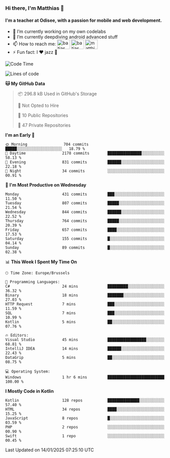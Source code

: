 ### Hi there, I'm Matthias 👋

#### I'm a teacher at Odisee, with a passion for mobile and web development.

- 🔭 I’m currently working on my own codelabs
- 🌱 I’m currently deepdiving android advanced stuff
- 📫 How to reach me: <a href="https://dev.to/batjas" target="_blank"><img align="center" src="https://raw.githubusercontent.com/rahuldkjain/github-profile-readme-generator/master/src/images/icons/Social/devto.svg" alt="batjas" height="30" width="40" /></a>
<a href="https://twitter.com/batjas" target="_blank"><img align="center" src="https://raw.githubusercontent.com/rahuldkjain/github-profile-readme-generator/master/src/images/icons/Social/twitter.svg" alt="batjas" height="30" width="40" /></a>
<a href="https://linkedin.com/in/matthiasdruwé" target="_blank"><img align="center" src="https://raw.githubusercontent.com/rahuldkjain/github-profile-readme-generator/master/src/images/icons/Social/linked-in-alt.svg" alt="matthiasdruwé" height="30" width="40" /></a>
- ⚡ Fun fact: I ❤ jazz 🎷


<!--START_SECTION:waka-->
![Code Time](http://img.shields.io/badge/Code%20Time-1%2C355%20hrs%2052%20mins-blue)

![Lines of code](https://img.shields.io/badge/From%20Hello%20World%20I%27ve%20Written-5.9%20million%20lines%20of%20code-blue)

**🐱 My GitHub Data** 

> 📦 296.8 kB Used in GitHub's Storage 
 > 
> 🚫 Not Opted to Hire
 > 
> 📜 10 Public Repositories 
 > 
> 🔑 47 Private Repositories 
 > 
**I'm an Early 🐤** 

```text
🌞 Morning                704 commits         █████░░░░░░░░░░░░░░░░░░░░   18.79 % 
🌆 Daytime                2178 commits        ███████████████░░░░░░░░░░   58.13 % 
🌃 Evening                831 commits         ██████░░░░░░░░░░░░░░░░░░░   22.18 % 
🌙 Night                  34 commits          ░░░░░░░░░░░░░░░░░░░░░░░░░   00.91 % 
```
📅 **I'm Most Productive on Wednesday** 

```text
Monday                   431 commits         ███░░░░░░░░░░░░░░░░░░░░░░   11.50 % 
Tuesday                  807 commits         █████░░░░░░░░░░░░░░░░░░░░   21.54 % 
Wednesday                844 commits         ██████░░░░░░░░░░░░░░░░░░░   22.52 % 
Thursday                 764 commits         █████░░░░░░░░░░░░░░░░░░░░   20.39 % 
Friday                   657 commits         ████░░░░░░░░░░░░░░░░░░░░░   17.53 % 
Saturday                 155 commits         █░░░░░░░░░░░░░░░░░░░░░░░░   04.14 % 
Sunday                   89 commits          █░░░░░░░░░░░░░░░░░░░░░░░░   02.38 % 
```


📊 **This Week I Spent My Time On** 

```text
🕑︎ Time Zone: Europe/Brussels

💬 Programming Languages: 
C#                       24 mins             █████████░░░░░░░░░░░░░░░░   36.32 % 
Binary                   18 mins             ███████░░░░░░░░░░░░░░░░░░   27.03 % 
HTTP Request             7 mins              ███░░░░░░░░░░░░░░░░░░░░░░   11.59 % 
SQL                      7 mins              ███░░░░░░░░░░░░░░░░░░░░░░   10.99 % 
Kotlin                   5 mins              ██░░░░░░░░░░░░░░░░░░░░░░░   07.76 % 

🔥 Editors: 
Visual Studio            45 mins             █████████████████░░░░░░░░   68.81 % 
IntelliJ IDEA            14 mins             ██████░░░░░░░░░░░░░░░░░░░   22.43 % 
DataGrip                 5 mins              ██░░░░░░░░░░░░░░░░░░░░░░░   08.75 % 

💻 Operating System: 
Windows                  1 hr 6 mins         █████████████████████████   100.00 % 
```

**I Mostly Code in Kotlin** 

```text
Kotlin                   128 repos           ██████████████░░░░░░░░░░░   57.40 % 
HTML                     34 repos            ████░░░░░░░░░░░░░░░░░░░░░   15.25 % 
JavaScript               8 repos             █░░░░░░░░░░░░░░░░░░░░░░░░   03.59 % 
PHP                      2 repos             ░░░░░░░░░░░░░░░░░░░░░░░░░   00.90 % 
Swift                    1 repo              ░░░░░░░░░░░░░░░░░░░░░░░░░   00.45 % 
```




 Last Updated on 14/01/2025 07:25:10 UTC
<!--END_SECTION:waka-->

